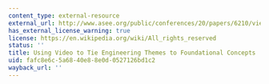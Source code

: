 ```yaml
---
content_type: external-resource
external_url: http://www.asee.org/public/conferences/20/papers/6210/view
has_external_license_warning: true
license: https://en.wikipedia.org/wiki/All_rights_reserved
status: ''
title: Using Video to Tie Engineering Themes to Foundational Concepts
uid: fafc8e6c-5a68-40e8-8e0d-0527126bd1c2
wayback_url: ''
---
```

